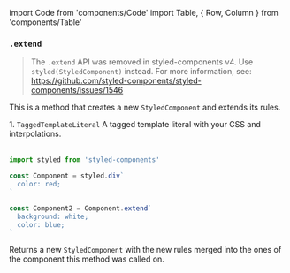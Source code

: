 import Code from 'components/Code'
import Table, { Row, Column } from 'components/Table'

### `.extend`

> The `.extend` API was removed in styled-components v4. Use `styled(StyledComponent)` instead. For more information, see: <https://github.com/styled-components/styled-components/issues/1546>

This is a method that creates a new `StyledComponent` and extends its rules.

<Table head={['Arguments', 'Description']}>
  <Row>
    <Column>
      1. <Code>TaggedTemplateLiteral</Code>
    </Column>
    <Column>A tagged template literal with your CSS and interpolations.</Column>
  </Row>
</Table>

```jsx
import styled from 'styled-components'

const Component = styled.div`
  color: red;
`

const Component2 = Component.extend`
  background: white;
  color: blue;
`
```

Returns a new `StyledComponent` with the new rules merged into the ones of the component
this method was called on.
